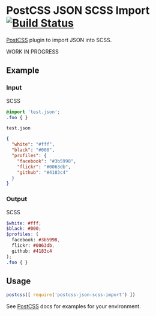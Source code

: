 # PostCSS JSON SCSS Import [![Build Status][ci-img]][ci]

[PostCSS] plugin to import JSON into SCSS.

[PostCSS]: https://github.com/postcss/postcss
[ci-img]:  https://travis-ci.org/mhyfritz/postcss-json-scss-import.svg
[ci]:      https://travis-ci.org/mhyfritz/postcss-json-scss-import

WORK IN PROGRESS

## Example

### Input

SCSS
```scss
@import 'test.json';
.foo { }
```

`test.json`
```JSON
{
  "white": "#fff",
  "black": "#000",
  "profiles": {
    "facebook": "#3b5998",
    "flickr": "#0063db",
    "github": "#4183c4"
  }
}
```

### Output

SCSS
```scss
$white: #fff;
$black: #000;
$profiles: (
  facebook: #3b5998,
  flickr: #0063db,
  github: #4183c4
);
.foo { }
```

## Usage

```js
postcss([ require('postcss-json-scss-import') ])
```

See [PostCSS] docs for examples for your environment.
